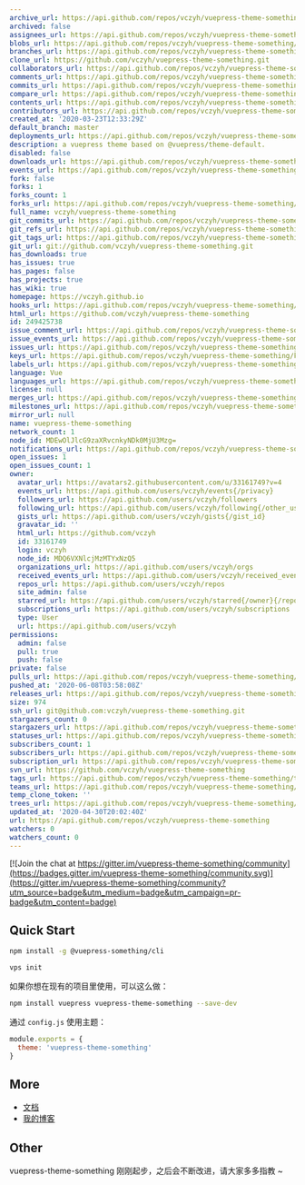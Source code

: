 ```yaml
---
archive_url: https://api.github.com/repos/vczyh/vuepress-theme-something/{archive_format}{/ref}
archived: false
assignees_url: https://api.github.com/repos/vczyh/vuepress-theme-something/assignees{/user}
blobs_url: https://api.github.com/repos/vczyh/vuepress-theme-something/git/blobs{/sha}
branches_url: https://api.github.com/repos/vczyh/vuepress-theme-something/branches{/branch}
clone_url: https://github.com/vczyh/vuepress-theme-something.git
collaborators_url: https://api.github.com/repos/vczyh/vuepress-theme-something/collaborators{/collaborator}
comments_url: https://api.github.com/repos/vczyh/vuepress-theme-something/comments{/number}
commits_url: https://api.github.com/repos/vczyh/vuepress-theme-something/commits{/sha}
compare_url: https://api.github.com/repos/vczyh/vuepress-theme-something/compare/{base}...{head}
contents_url: https://api.github.com/repos/vczyh/vuepress-theme-something/contents/{+path}
contributors_url: https://api.github.com/repos/vczyh/vuepress-theme-something/contributors
created_at: '2020-03-23T12:33:29Z'
default_branch: master
deployments_url: https://api.github.com/repos/vczyh/vuepress-theme-something/deployments
description: a vuepress theme based on @vuepress/theme-default.
disabled: false
downloads_url: https://api.github.com/repos/vczyh/vuepress-theme-something/downloads
events_url: https://api.github.com/repos/vczyh/vuepress-theme-something/events
fork: false
forks: 1
forks_count: 1
forks_url: https://api.github.com/repos/vczyh/vuepress-theme-something/forks
full_name: vczyh/vuepress-theme-something
git_commits_url: https://api.github.com/repos/vczyh/vuepress-theme-something/git/commits{/sha}
git_refs_url: https://api.github.com/repos/vczyh/vuepress-theme-something/git/refs{/sha}
git_tags_url: https://api.github.com/repos/vczyh/vuepress-theme-something/git/tags{/sha}
git_url: git://github.com/vczyh/vuepress-theme-something.git
has_downloads: true
has_issues: true
has_pages: false
has_projects: true
has_wiki: true
homepage: https://vczyh.github.io
hooks_url: https://api.github.com/repos/vczyh/vuepress-theme-something/hooks
html_url: https://github.com/vczyh/vuepress-theme-something
id: 249425738
issue_comment_url: https://api.github.com/repos/vczyh/vuepress-theme-something/issues/comments{/number}
issue_events_url: https://api.github.com/repos/vczyh/vuepress-theme-something/issues/events{/number}
issues_url: https://api.github.com/repos/vczyh/vuepress-theme-something/issues{/number}
keys_url: https://api.github.com/repos/vczyh/vuepress-theme-something/keys{/key_id}
labels_url: https://api.github.com/repos/vczyh/vuepress-theme-something/labels{/name}
language: Vue
languages_url: https://api.github.com/repos/vczyh/vuepress-theme-something/languages
license: null
merges_url: https://api.github.com/repos/vczyh/vuepress-theme-something/merges
milestones_url: https://api.github.com/repos/vczyh/vuepress-theme-something/milestones{/number}
mirror_url: null
name: vuepress-theme-something
network_count: 1
node_id: MDEwOlJlcG9zaXRvcnkyNDk0MjU3Mzg=
notifications_url: https://api.github.com/repos/vczyh/vuepress-theme-something/notifications{?since,all,participating}
open_issues: 1
open_issues_count: 1
owner:
  avatar_url: https://avatars2.githubusercontent.com/u/33161749?v=4
  events_url: https://api.github.com/users/vczyh/events{/privacy}
  followers_url: https://api.github.com/users/vczyh/followers
  following_url: https://api.github.com/users/vczyh/following{/other_user}
  gists_url: https://api.github.com/users/vczyh/gists{/gist_id}
  gravatar_id: ''
  html_url: https://github.com/vczyh
  id: 33161749
  login: vczyh
  node_id: MDQ6VXNlcjMzMTYxNzQ5
  organizations_url: https://api.github.com/users/vczyh/orgs
  received_events_url: https://api.github.com/users/vczyh/received_events
  repos_url: https://api.github.com/users/vczyh/repos
  site_admin: false
  starred_url: https://api.github.com/users/vczyh/starred{/owner}{/repo}
  subscriptions_url: https://api.github.com/users/vczyh/subscriptions
  type: User
  url: https://api.github.com/users/vczyh
permissions:
  admin: false
  pull: true
  push: false
private: false
pulls_url: https://api.github.com/repos/vczyh/vuepress-theme-something/pulls{/number}
pushed_at: '2020-06-08T03:58:08Z'
releases_url: https://api.github.com/repos/vczyh/vuepress-theme-something/releases{/id}
size: 974
ssh_url: git@github.com:vczyh/vuepress-theme-something.git
stargazers_count: 0
stargazers_url: https://api.github.com/repos/vczyh/vuepress-theme-something/stargazers
statuses_url: https://api.github.com/repos/vczyh/vuepress-theme-something/statuses/{sha}
subscribers_count: 1
subscribers_url: https://api.github.com/repos/vczyh/vuepress-theme-something/subscribers
subscription_url: https://api.github.com/repos/vczyh/vuepress-theme-something/subscription
svn_url: https://github.com/vczyh/vuepress-theme-something
tags_url: https://api.github.com/repos/vczyh/vuepress-theme-something/tags
teams_url: https://api.github.com/repos/vczyh/vuepress-theme-something/teams
temp_clone_token: ''
trees_url: https://api.github.com/repos/vczyh/vuepress-theme-something/git/trees{/sha}
updated_at: '2020-04-30T20:02:40Z'
url: https://api.github.com/repos/vczyh/vuepress-theme-something
watchers: 0
watchers_count: 0
---
```



[![Join the chat at https://gitter.im/vuepress-theme-something/community](https://badges.gitter.im/vuepress-theme-something/community.svg)](https://gitter.im/vuepress-theme-something/community?utm_source=badge&utm_medium=badge&utm_campaign=pr-badge&utm_content=badge)

## Quick Start

```bash
npm install -g @vuepress-something/cli
```

```bash
vps init
```

如果你想在现有的项目里使用，可以这么做：
```bash
npm install vuepress vuepress-theme-something --save-dev
```

通过 `config.js` 使用主题：
```js
module.exports = {
  theme: 'vuepress-theme-something'
}
```

## More

- [文档](https://vczyh.github.io/)
- [我的博客](http://zhangeek.com)

## Other

vuepress-theme-something 刚刚起步，之后会不断改进，请大家多多指教 ~

